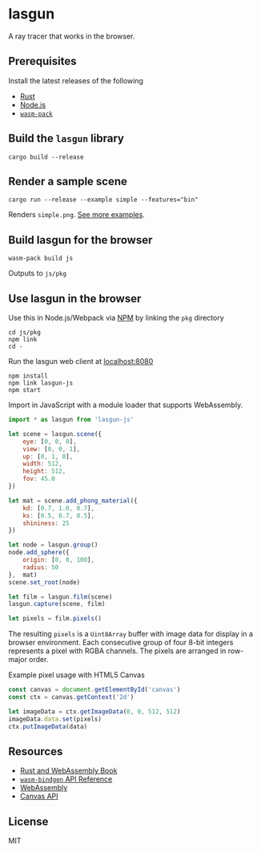 lasgun
===

A ray tracer that works in the browser.

## Prerequisites

Install the latest releases of the following

- [Rust](https://www.rust-lang.org/en-US/install.html)
- [Node.js](https://nodejs.org/)
- [`wasm-pack`](https://rustwasm.github.io/wasm-pack/installer/)

## Build the `lasgun` library

```
cargo build --release
```

## Render a sample scene

```
cargo run --release --example simple --features="bin"
```

Renders `simple.png`.
[See more examples](https://github.com/nfrasser/lasgun/tree/master/src/examples).

## Build lasgun for the browser

```
wasm-pack build js
```

Outputs to `js/pkg`

## Use lasgun in the browser

Use this in Node.js/Webpack via [NPM](https://npmjs.com) by linking the `pkg`
directory

```
cd js/pkg
npm link
cd -
```

Run the lasgun web client at [localhost:8080](http://localhost:8080)

```
npm install
npm link lasgun-js
npm start
```

Import in JavaScript with a module loader that supports WebAssembly.

```js
import * as lasgun from 'lasgun-js'

let scene = lasgun.scene({
    eye: [0, 0, 0],
    view: [0, 0, 1],
    up: [0, 1, 0],
    width: 512,
    height: 512,
    fov: 45.0
})

let mat = scene.add_phong_material({
    kd: [0.7, 1.0, 0.7],
    ks: [0.5, 0.7, 0.5],
    shininess: 25
})

let node = lasgun.group()
node.add_sphere({
    origin: [0, 0, 100],
    radius: 50
},  mat)
scene.set_root(node)

let film = lasgun.film(scene)
lasgun.capture(scene, film)

let pixels = film.pixels()
```

The resulting `pixels` is a `Uint8Array` buffer with image data for display in a
browser environment. Each consecutive group of four 8-bit integers represents a
pixel with RGBA channels. The pixels are arranged in row-major order.

Example pixel usage with HTML5 Canvas

```js
const canvas = document.getElementById('canvas')
const ctx = canvas.getContext('2d')

let imageData = ctx.getImageData(0, 0, 512, 512)
imageData.data.set(pixels)
ctx.putImageData(data)
```

## Resources

* [Rust and WebAssembly Book](https://rustwasm.github.io/book/)
* [`wasm-bindgen` API Reference](https://rustwasm.github.io/wasm-bindgen/)
* [WebAssembly](https://developer.mozilla.org/en-US/docs/WebAssembly)
* [Canvas API](https://developer.mozilla.org/en-US/docs/Web/API/Canvas_API)

## License

MIT
